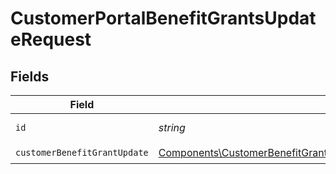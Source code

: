 # CustomerPortalBenefitGrantsUpdateRequest


## Fields

| Field                                                                                                                                                                                                                                                                                                                                                | Type                                                                                                                                                                                                                                                                                                                                                 | Required                                                                                                                                                                                                                                                                                                                                             | Description                                                                                                                                                                                                                                                                                                                                          |
| ---------------------------------------------------------------------------------------------------------------------------------------------------------------------------------------------------------------------------------------------------------------------------------------------------------------------------------------------------- | ---------------------------------------------------------------------------------------------------------------------------------------------------------------------------------------------------------------------------------------------------------------------------------------------------------------------------------------------------- | ---------------------------------------------------------------------------------------------------------------------------------------------------------------------------------------------------------------------------------------------------------------------------------------------------------------------------------------------------- | ---------------------------------------------------------------------------------------------------------------------------------------------------------------------------------------------------------------------------------------------------------------------------------------------------------------------------------------------------- |
| `id`                                                                                                                                                                                                                                                                                                                                                 | *string*                                                                                                                                                                                                                                                                                                                                             | :heavy_check_mark:                                                                                                                                                                                                                                                                                                                                   | The benefit grant ID.                                                                                                                                                                                                                                                                                                                                |
| `customerBenefitGrantUpdate`                                                                                                                                                                                                                                                                                                                         | [Components\CustomerBenefitGrantDiscordUpdate\|Components\CustomerBenefitGrantGitHubRepositoryUpdate\|Components\CustomerBenefitGrantDownloadablesUpdate\|Components\CustomerBenefitGrantLicenseKeysUpdate\|Components\CustomerBenefitGrantAdsUpdate\|Components\CustomerBenefitGrantCustomUpdate](../../Models/Components/CustomerBenefitGrantUpdate.md) | :heavy_check_mark:                                                                                                                                                                                                                                                                                                                                   | N/A                                                                                                                                                                                                                                                                                                                                                  |